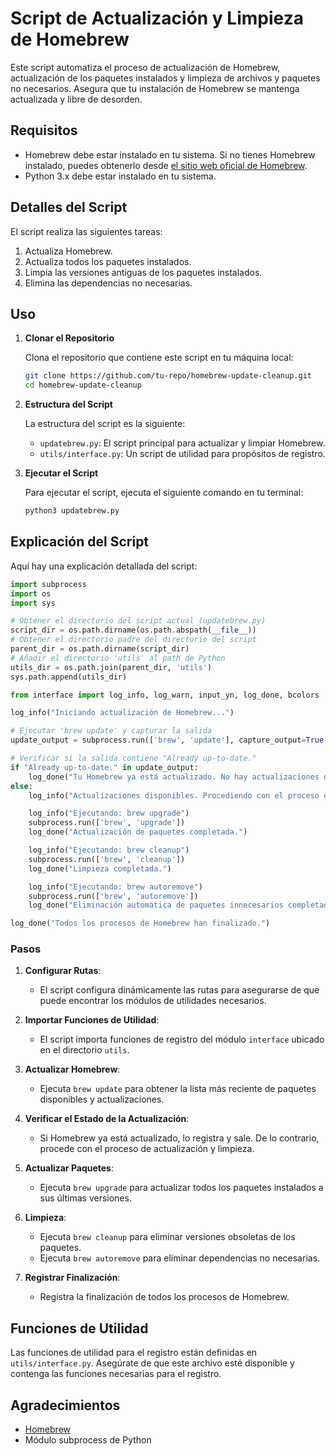 # Script de Actualización y Limpieza de Homebrew

Este script automatiza el proceso de actualización de Homebrew, actualización de los paquetes instalados y limpieza de archivos y paquetes no necesarios. Asegura que tu instalación de Homebrew se mantenga actualizada y libre de desorden.

## Requisitos

- Homebrew debe estar instalado en tu sistema. Si no tienes Homebrew instalado, puedes obtenerlo desde [el sitio web oficial de Homebrew](https://brew.sh/).
- Python 3.x debe estar instalado en tu sistema.

## Detalles del Script

El script realiza las siguientes tareas:
1. Actualiza Homebrew.
2. Actualiza todos los paquetes instalados.
3. Limpia las versiones antiguas de los paquetes instalados.
4. Elimina las dependencias no necesarias.

## Uso

1. **Clonar el Repositorio**

   Clona el repositorio que contiene este script en tu máquina local:

   ```sh
   git clone https://github.com/tu-repo/homebrew-update-cleanup.git
   cd homebrew-update-cleanup
   ```

2. **Estructura del Script**

   La estructura del script es la siguiente:
   
   - `updatebrew.py`: El script principal para actualizar y limpiar Homebrew.
   - `utils/interface.py`: Un script de utilidad para propósitos de registro.

3. **Ejecutar el Script**

   Para ejecutar el script, ejecuta el siguiente comando en tu terminal:

   ```sh
   python3 updatebrew.py
   ```

## Explicación del Script

Aquí hay una explicación detallada del script:

```python
import subprocess
import os
import sys

# Obtener el directorio del script actual (updatebrew.py)
script_dir = os.path.dirname(os.path.abspath(__file__))
# Obtener el directorio padre del directorio del script
parent_dir = os.path.dirname(script_dir)
# Añadir el directorio 'utils' al path de Python
utils_dir = os.path.join(parent_dir, 'utils')
sys.path.append(utils_dir)

from interface import log_info, log_warn, input_yn, log_done, bcolors

log_info("Iniciando actualización de Homebrew...")

# Ejecutar 'brew update' y capturar la salida
update_output = subprocess.run(['brew', 'update'], capture_output=True, text=True).stdout

# Verificar si la salida contiene "Already up-to-date."
if "Already up-to-date." in update_output:
    log_done("Tu Homebrew ya está actualizado. No hay actualizaciones disponibles.")
else:
    log_info("Actualizaciones disponibles. Procediendo con el proceso de actualización y limpieza.")

    log_info("Ejecutando: brew upgrade")
    subprocess.run(['brew', 'upgrade'])
    log_done("Actualización de paquetes completada.")

    log_info("Ejecutando: brew cleanup")
    subprocess.run(['brew', 'cleanup'])
    log_done("Limpieza completada.")

    log_info("Ejecutando: brew autoremove")
    subprocess.run(['brew', 'autoremove'])
    log_done("Eliminación automática de paquetes innecesarios completada.")

log_done("Todos los procesos de Homebrew han finalizado.")
```

### Pasos

1. **Configurar Rutas**:
   - El script configura dinámicamente las rutas para asegurarse de que puede encontrar los módulos de utilidades necesarios.

2. **Importar Funciones de Utilidad**:
   - El script importa funciones de registro del módulo `interface` ubicado en el directorio `utils`.

3. **Actualizar Homebrew**:
   - Ejecuta `brew update` para obtener la lista más reciente de paquetes disponibles y actualizaciones.

4. **Verificar el Estado de la Actualización**:
   - Si Homebrew ya está actualizado, lo registra y sale. De lo contrario, procede con el proceso de actualización y limpieza.

5. **Actualizar Paquetes**:
   - Ejecuta `brew upgrade` para actualizar todos los paquetes instalados a sus últimas versiones.

6. **Limpieza**:
   - Ejecuta `brew cleanup` para eliminar versiones obsoletas de los paquetes.
   - Ejecuta `brew autoremove` para eliminar dependencias no necesarias.

7. **Registrar Finalización**:
   - Registra la finalización de todos los procesos de Homebrew.

## Funciones de Utilidad

Las funciones de utilidad para el registro están definidas en `utils/interface.py`. Asegúrate de que este archivo esté disponible y contenga las funciones necesarias para el registro.

## Agradecimientos

- [Homebrew](https://brew.sh/)
- Módulo subprocess de Python